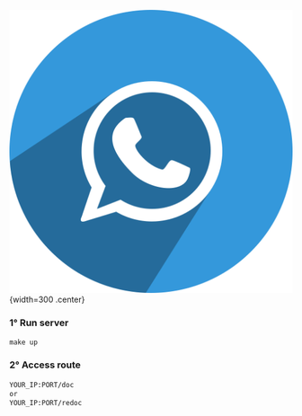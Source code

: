 ![Logo_do_projeto](assets/logo.png){width=300 .center} <!--{chaves} não funcionam por padrão, necessário usar o markdow_extensions-->


### 1° Run server

    make up

### 2° Access route

    YOUR_IP:PORT/doc
    or 
    YOUR_IP:PORT/redoc
